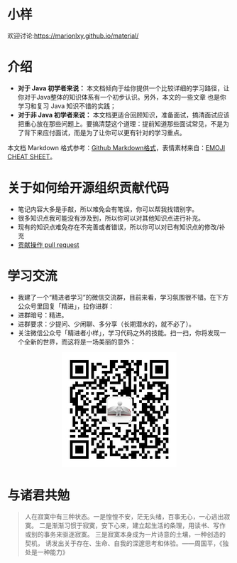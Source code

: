 # 小样 

欢迎讨论:https://marionlxy.github.io/material/
# 介绍

*  **对于 Java 初学者来说：** 本文档倾向于给你提供一个比较详细的学习路径，让你对于Java整体的知识体系有一个初步认识。另外，本文的一些文章
也是你学习和复习 Java 知识不错的实践；
*  **对于非 Java 初学者来说：** 本文档更适合回顾知识，准备面试，搞清面试应该把重心放在那些问题上。要搞清楚这个道理：提前知道那些面试常见，不是为了背下来应付面试，而是为了让你可以更有针对的学习重点。

本文档 Markdown 格式参考：[Github Markdown格式](https://guides.github.com/features/mastering-markdown/)，表情素材来自：[EMOJI CHEAT SHEET](https://www.webpagefx.com/tools/emoji-cheat-sheet/)。

# 关于如何给开源组织贡献代码 
- 笔记内容大多是手敲，所以难免会有笔误，你可以帮我找错别字。
- 很多知识点我可能没有涉及到，所以你可以对其他知识点进行补充。
- 现有的知识点难免存在不完善或者错误，所以你可以对已有知识点的修改/补充
- [贡献操作 pull request](https://gist.github.com/zxhfighter/62847a087a2a8031fbdf#file-fork-and-push-md)
  

# 学习交流
- 我建了一个“精进者学习”的微信交流群，目前来看，学习氛围很不错。在下方公众号里回复「精进」，拉你进群：
- 进群暗号：精进。
- 进群要求：少提问、少闲聊、多分享（长期潜水的，就不必了）。
- 关注微信公众号「精进者小样」，学习代码之外的技能。扫一扫，你将发现一个全新的世界，而这将是一场美丽的意外：

<div align="center">  
<a href="https://github.com/marionlxy/material" target="_blank" rel="noopener noreferrer"><img width="" style="max-width:100%;" src="https://raw.githubusercontent.com/marionlxy/material/source/weixinchat.jpg"></a>
<br>
</div>

# 与诸君共勉
> 人在寂寞中有三种状态。一是惶惶不安，茫无头绪，百事无心，一心逃出寂寞。
二是渐渐习惯于寂寞，安下心来，建立起生活的条理，用读书、写作或别的事务来驱逐寂寞。
三是寂寞本身成为一片诗意的土壤，一种创造的契机，
诱发出关于存在、生命、自我的深邃思考和体验。——周国平，《独处是一种能力》
